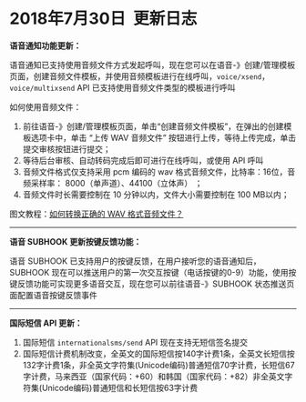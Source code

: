 # 2018年7月30日  更新日志


**语音通知功能更新：**

语音通知已支持使用音频文件方式发起呼叫，现在您可以在语音-》创建/管理模板页面，创建音频文件模板，并使用音频模板进行在线呼叫，`voice/xsend`，`voice/multixsend` API 已支持使用音频文件类型的模板进行呼叫

如何使用音频文件：

1.  前往语音-》创建/管理模板页面，单击“创建音频文件模板”，在弹出的创建模板选项卡中，单击 “上传 WAV 音频文件” 按钮进行上传，等待上传完成，单击提交审核按钮进行提交；
2.  等待后台审核、自动转码完成后即可进行在线呼叫，或使用 API 呼叫
3.  音频文件格式仅支持采用 pcm 编码的 wav 格式音频文件，比特率：16位，音频采样率： 8000（单声道）、44100（立体声） ；
4.  音频文件时长需要控制在 10 分钟以内，文件大小需要控制在 100 MB以内；

图文教程：[如何转换正确的 WAV 格式音频文件？](https://www.mysubmail.com/chs/blog/view/53)

---
  
**语音 SUBHOOK 更新按键反馈功能：**

语音 SUBHOOK 已支持用户的按键反馈，在用户接听您的语音通知后，SUBHOOK 现在可以推送用户的第一次交互按键（电话按键的0-9）功能，使用按键反馈功能可实现更多语音交互，现在您可以前往语音-》SUBHOOK 状态推送页面配置语音按键反馈事件

  
---
**国际短信 API 更新：**

1.  国际短信 `internationalsms/send` API 现在支持无短信签名提交
2.  国际短信计费机制改变，全英文的国际短信按140字计费1条，全英文长短信按132字计费1条，非全英文字符集(Unicode编码)普通短信70字计费，长短信67字计费，马来西亚（国家代码：+60）和韩国（国家代码：+82）非全英文字符集(Unicode编码)普通短信和长短信按63字计费